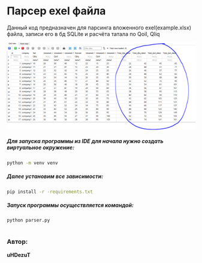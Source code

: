 # Парсер exel файла


Данный код предназначен для парсинга вложенного exel(example.xlsx) файла, записи его в бд SQLite и расчёта татала по Qoil, Qliq

![Screenshot](Снимок.PNG)

##### Для запуска программы из IDE для начала нужно создать виртуальное окружение:
####
```sh
python -m venv venv
```
##### Далее установим все зависимости:

```sh
pip install -r -requirements.txt
```

##### Запуск программы осуществляется командой:

```sh
python parser.py
```

#
### Автор:
**uHDezuT**